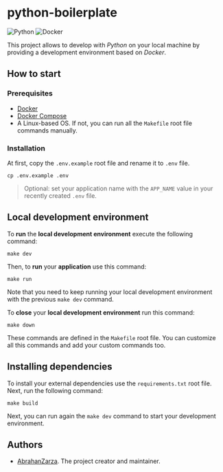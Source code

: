 # python-boilerplate

![Python](https://img.shields.io/badge/python-3.14-blue)
![Docker](https://img.shields.io/badge/docker-latest-lightblue)

This project allows to develop with _Python_ on your local machine by providing a development environment based on _Docker_.

## How to start

### Prerequisites

* [Docker](https://www.docker.com/get-started/)
* [Docker Compose](https://docs.docker.com/compose/)
* A Linux-based OS. If not, you can run all the `Makefile` root file commands manually.

### Installation

At first, copy the `.env.example` root file and rename it to `.env` file.

```
cp .env.example .env
```

> Optional: set your application name with the `APP_NAME` value in your recently created `.env` file.

## Local development environment

To __run__ the __local development environment__ execute the following command:
```
make dev
```

Then, to __run__ your __application__ use this command:
```
make run
```
Note that you need to keep running your local development environment with the previous `make dev` command.

To __close__ your __local development environment__ run this command:
```
make down
```

These commands are defined in the `Makefile` root file. You can customize all this commands and add your custom commands too.

## Installing dependencies

To install your external dependencies use the `requirements.txt` root file. Next, run the following command:
```
make build
```

Next, you can run again the `make dev` command to start your development environment.

## Authors

* [AbrahanZarza](https://github.com/AbrahanZarza). The project creator and maintainer.